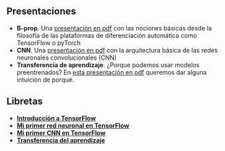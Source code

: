 ## Presentaciones

- **B-prop**. Una [presentación en pdf](backpropagation.pdf) con las nociones básicas desde la filosofía de las plataformas de diferenciación automática como TensorFlow o pyTorch
- **CNN**. Una [presentación en pdf](convolucionales.pdf) con la arquitectura básica de las redes neuronales convolucionales (CNN)
- **Transferencia de aprendizaje**. ¿Porque podemos usar modelos preentrenados? En [esta presentación en pdf](transfer_learning-2.pdf) queremos dar alguna intuición de porqué.

## Libretas

- [**Introducción a TensorFlow**](https://colab.research.google.com/github/juliowaissman/intro-rn/blob/main/tf_intro.ipynb)
- [**Mi primer red neuronal en TensorFlow**](https://colab.research.google.com/github/juliowaissman/intro-rn/blob/main/mnist_densa.ipynb)
- [**Mi primer CNN en TensorFlow**](https://colab.research.google.com/github/juliowaissman/intro-rn/blob/main/mnist_cnn.ipynb)
- [**Transferencia del aprendizaje**](https://colab.research.google.com/github/juliowaissman/intro-rn/blob/main/transfer.ipynb)
